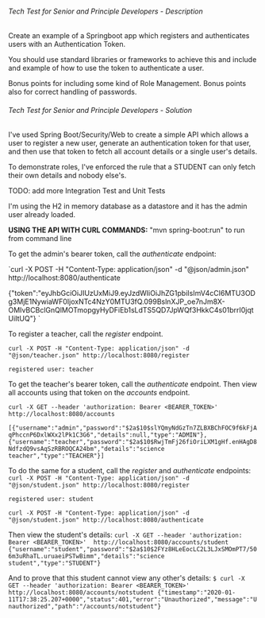 ######  Tech Test for Senior and Principle Developers - Description

Create an example of a Springboot app which registers and authenticates users with an Authentication Token.

You should use standard libraries or frameworks to achieve this and include and example of how to use the token to authenticate a user.

Bonus points for including some kind of Role Management.
Bonus points also for correct handling of passwords.


######  Tech Test for Senior and Principle Developers - Solution

I've used Spring Boot/Security/Web to create a simple API which allows a user to register a new user, generate an authentication token for that user, and then use that token to fetch all account details or a single user's details. 

To demonstrate roles, I've enforced the rule that a STUDENT can only fetch their own details and nobody else's.

TODO: add more Integration Test and Unit Tests

I'm using the H2 in memory database as a datastore and it has the admin user already loaded.


**USING THE API WITH CURL COMMANDS:**  "mvn spring-boot:run" to run from command line

To get the admin's bearer token, call the _authenticate_ endpoint:

`curl -X POST -H "Content-Type: application/json" -d "@json/admin.json" http://localhost:8080/authenticate

{"token":"eyJhbGciOiJIUzUxMiJ9.eyJzdWIiOiJhZG1pbiIsImV4cCI6MTU3ODg3MjE1NywiaWF0IjoxNTc4NzY0MTU3fQ.099BslnXJP_oe7nJm8X-OMIvBCBclGnQlMOTmopgyHyDFiEb1sLdTS5QD7JpWQf3HkkC4s01brrI0jqtUiItUQ"}
`

To register a teacher, call the _register_ endpoint.


`curl -X POST -H "Content-Type: application/json" -d "@json/teacher.json" http://localhost:8080/register`

`registered user: teacher`


To get the teacher's bearer token, call the _authenticate_ endpoint. Then view all accounts using that token on the _accounts_ endpoint.


`curl -X GET --header 'authorization: Bearer <BEARER_TOKEN>'  http://localhost:8080/accounts`

`[{"username":"admin","password":"$2a$10$slYQmyNdGzTn7ZLBXBChFOC9f6kFjAqPhccnP6DxlWXx2lPk1C3G6","details":null,"type":"ADMIN"},{"username":"teacher","password":"$2a$10$RwjTmFj26fiOriLXM1gHf.enHAgD8NdfzdQ9vsAqSzRBROQCA24bm","details":"science teacher","type":"TEACHER"}]
`


To do the same for a student, call the _register_ and  _authenticate_ endpoints:
`curl -X POST -H "Content-Type: application/json" -d "@json/student.json" http://localhost:8080/register`
  
`registered user: student`

`curl -X POST -H "Content-Type: application/json" -d "@json/student.json" http://localhost:8080/authenticate`


Then view the student's details:
`curl -X GET --header 'authorization: Bearer <BEARER_TOKEN>'  http://localhost:8080/accounts/student
{"username":"student","password":"$2a$10$2FYz8HLeEocLC2L3LJxSMOmPT7/506m3uRhaTL.uruaeiPSTwBimm","details":"science student","type":"STUDENT"}
`


And to prove that this student cannot view any other's details:
`$ curl -X GET --header 'authorization: Bearer <BEARER_TOKEN>'  http://localhost:8080/accounts/notstudent
{"timestamp":"2020-01-11T17:38:25.207+0000","status":401,"error":"Unauthorized","message":"Unauthorized","path":"/accounts/notstudent"}`
